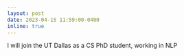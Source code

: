 ```yaml
---
layout: post
date: 2023-04-15 11:59:00-0400
inline: true
---
```


I will join the UT Dallas as a CS PhD student, working in NLP 
